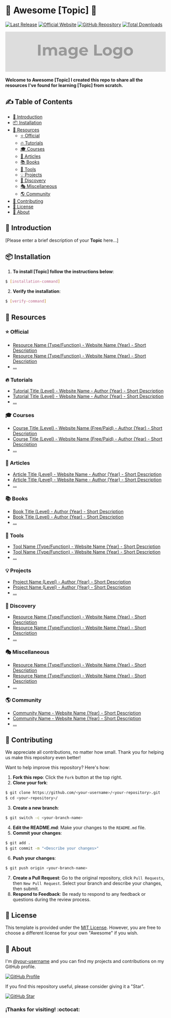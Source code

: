 # :star2: Awesome [Topic] :rocket:

[![Last Release](https://img.shields.io/badge/Release-<x.y.z>-green)](https://github.com/<username>/<repository>/releases)
[![Official Website](https://img.shields.io/badge/Official-Website-red)](<https://example.com/>)
[![GitHub Repository](https://img.shields.io/badge/GitHub-Repository-blue)](https://github.com/<username>/<repository>)
[![Total Downloads](https://img.shields.io/badge/Downloads-<number>-yellow)](<https://example.com/downloads>)

![Image Logo](/media/image-logo.png)

**Welcome to Awesome [Topic] I created this repo to share all the resources I've found for learning [Topic] from scratch.**

## :writing_hand: Table of Contents

- [:rocket: Introduction](#introduction)
- [:package: Installation](#installation)
- [:link: Resources](#resources)
  - [:star: Official](#official)
  - [:fire: Tutorials](#tutorials)
  - [:mortar_board: Courses](#courses)
  - [:memo: Articles](#articles)
  - [:books: Books](#books)
  - [:dart: Tools](#tools)
  - [:bulb: Projects](#projects)
  - [:mag_right: Discovery](#discovery)
  - [:performing_arts: Miscellaneous](#miscellaneous)
  - [:earth_americas: Community](#community)
- [:handshake: Contributing](#contributing)
- [:scroll: License](#license)
- [:sparkling_heart: About](#about)

<a id="Introduction"></a>
## :rocket: Introduction

[Please enter a brief description of your **Topic** here...]

<a id="Installation"></a>
## :package: Installation

1. **To install [Topic] follow the instructions below**:
  ```bash
  $ [installation-command]
  ```
2. **Verify the installation**:
  ```bash
  $ [verify-command]
  ```

<a id="Resources"></a>
## :link: Resources

<a id="Official"></a>
### :star: Official

- [Resource Name (Type/Function) - Website Name (Year) - Short Description](https://example.com/official)
- [Resource Name (Type/Function) - Website Name (Year) - Short Description](https://example.com/official)
- [...](https://example.com/...)

<a id="Tutorials"></a>
### :fire: Tutorials

- [Tutorial Title (Level) - Website Name - Author (Year) - Short Description](https://example.com/tutorials/)
- [Tutorial Title (Level) - Website Name - Author (Year) - Short Description](https://example.com/tutorials/)
- [...](https://example.com/...)

<a id="Courses"></a>
### :mortar_board: Courses

- [Course Title (Level) - Website Name (Free/Paid) - Author (Year) - Short Description](https://example.com/courses/)
- [Course Title (Level) - Website Name (Free/Paid) - Author (Year) - Short Description](https://example.com/courses/)
- [...](https://example.com/...)

<a id="Articles"></a>
### :memo: Articles

- [Article Title (Level) - Website Name - Author (Year) - Short Description](https://example.com/articles/)
- [Article Title (Level) - Website Name - Author (Year) - Short Description](https://example.com/articles/)
- [...](https://example.com/...)

<a id="Books"></a>
### :books: Books

- [Book Title (Level) - Author (Year) - Short Description](https://example.com/books/)
- [Book Title (Level) - Author (Year) - Short Description](https://example.com/books/)
- [...](https://example.com/...)

<a id="Tools"></a>
### :dart: Tools

- [Tool Name (Type/Function) - Website Name (Year) - Short Description](https://example.com/tools/)
- [Tool Name (Type/Function) - Website Name (Year) - Short Description](https://example.com/tools/)
- [...](https://example.com/...)

<a id="Projects"></a>
### :bulb: Projects

- [Project Name (Level) - Author (Year) - Short Description](https://example.com/projects/)
- [Project Name (Level) - Author (Year) - Short Description](https://example.com/projects/)
- [...](https://example.com/...)

<a id="Discovery"></a>
### :mag_right: Discovery

- [Resource Name (Type/Function) - Website Name (Year) - Short Description](https://example.com/discovery/)
- [Resource Name (Type/Function) - Website Name (Year) - Short Description](https://example.com/discovery/)
- [...](https://example.com/...)

<a id="Miscellaneous"></a>
### :performing_arts: Miscellaneous

- [Resource Name (Type/Function) - Website Name (Year) - Short Description](https://example.com/miscellaneous/)
- [Resource Name (Type/Function) - Website Name (Year) - Short Description](https://example.com/miscellaneous/)
- [...](https://example.com/...)

<a id="Community"></a>
### :earth_americas: Community

- [Community Name - Website Name (Year) - Short Description](https://example.com/community/)
- [Community Name - Website Name (Year) - Short Description](https://example.com/community/)
- [...](https://example.com/...)

<a id="Contributing"></a>
## :handshake: Contributing

We appreciate all contributions, no matter how small. Thank you for helping us make this repository even better!

Want to help improve this repository? Here's how:

1. **Fork this repo**: Click the ```Fork``` button at the top right.
2. **Clone your fork**:
  ```bash
  $ git clone https://github.com/<your-username>/<your-repository>.git
  $ cd <your-repository>/
  ```
3. **Create a new branch**:
  ```bash
  $ git switch -c <your-branch-name>
  ```
4. **Edit the README.md**: Make your changes to the ```README.md``` file.
5. **Commit your changes**:
  ```bash
  $ git add .
  $ git commit -m "<Describe your changes>"
  ```
6. **Push your changes**:
  ```bash
  $ git push origin <your-branch-name>
  ```
7. **Create a Pull Request**: Go to the original repository, click ```Pull Requests```, then ```New Pull Request```. Select your branch and describe your changes, then submit.
8. **Respond to Feedback**: Be ready to respond to any feedback or questions during the review process.

<a id="License"></a>
## :scroll: License

This template is provided under the [MIT License](LICENSE). However, you are free to choose a different license for your own "Awesome" if you wish.

<a id="About"></a>
## :sparkling_heart: About

I'm [@your-username](https://github.com/<your-username>/<your-username>) and you can find my projects and contributions on my GitHub profile.

[![GitHub Profile](https://img.shields.io/badge/GitHub-VISIT_PROFILE-14a1f6?style=for-the-badge&logo=github&logoColor=white&labelColor=black)](https://github.com/<your-username>)

If you find this repository useful, please consider giving it a "Star".

[![GitHub Star](https://img.shields.io/badge/GitHub-Give_a_Star-yellow?style=for-the-badge&logo=github&logoColor=white&labelColor=black)](https://github.com/<your-username>/<your-repository>/stargazers)

### **¡Thanks for visiting! :octocat:**
